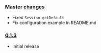 ### Master [changes](https://github.com/okgrow/meteor-persistent-session/compare/v0.1.3...master)

 * Fixed `Session.getDefault`
 * Fix configuration example in README.md

### [0.1.3](https://github.com/okgrow/meteor-persistent-session/releases/tag/v0.1.3)

 * Initial release
